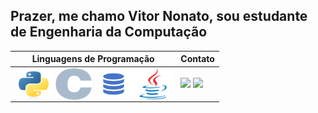 ## Prazer, me chamo Vitor Nonato, sou estudante de Engenharia da Computação

| Linguagens de Programação | Contato |
|---------------------------|---------|
| <img align="center" alt="Python" height="50" width="60" src="https://raw.githubusercontent.com/devicons/devicon/master/icons/python/python-original.svg"> <img align="center" alt="C" height="50" width="60" src="https://raw.githubusercontent.com/devicons/devicon/master/icons/c/c-original.svg"> <img align="center" alt="SQL" height="50" width="60" src="https://raw.githubusercontent.com/github/explore/main/topics/sql/sql.png"> <img align="center" alt="Java" height="50" width="60" src="https://raw.githubusercontent.com/devicons/devicon/master/icons/java/java-original.svg"> | <a href="mailto:vitornn32@gmail.com"><img src="https://img.shields.io/badge/-Gmail-%23333?style=for-the-badge&logo=gmail&logoColor=white" target="_blank"></a> <a href="https://www.linkedin.com/in/vitor-n-9441932b1/" target="_blank"><img src="https://img.shields.io/badge/-LinkedIn-%230077B5?style=for-the-badge&logo=linkedin&logoColor=white" target="_blank"></a> |
